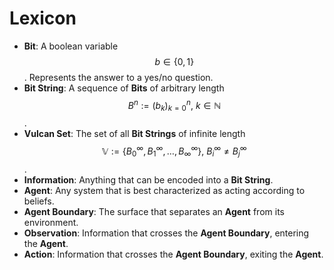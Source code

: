# Lexicon

* __Bit__: A boolean variable $$ b \in \{ 0, 1 \} $$. Represents the answer to a yes/no question.
* __Bit String__: A sequence of __Bits__ of arbitrary length $$ B^n := (b_k)_{k=0}^n , \  k \in \mathbb{N} $$.
* __Vulcan Set__: The set of all __Bit Strings__ of infinite length $$ \mathbb{V} := \{ B_0^{\infty}, B_1^{\infty}, \dots, B_{\infty}^{\infty} \} , \ B_i^{\infty} \neq B_j^{\infty} $$.
* __Information__: Anything that can be encoded into a __Bit String__.
* __Agent__: Any system that is best characterized as acting according to beliefs.
* __Agent Boundary__: The surface that separates an __Agent__ from its environment.
* __Observation__: Information that crosses the __Agent Boundary__, entering the __Agent__.
* __Action__: Information that crosses the __Agent Boundary__, exiting the __Agent__.
